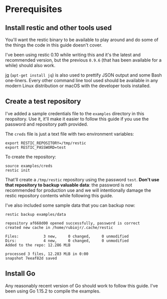 # Prerequisites

## Install restic and other tools used

You'll want the restic binary to be available to play around and do some of the things the code in this guide doesn't cover.

I've been using restic 0.10 while writing this and it's the latest and recommended version, but the previous `0.9.6` (that has been available for a while) should also work.

[jq](https://stedolan.github.io/jq) (`apt-get install jq`) is also used to prettify JSON output and some Bash one-liners. Every other command line tool used should be available in any modern Linux distribution or macOS with the developer tools installed.

## Create a test repository

I've added a sample credentials file to the `examples` directory in this reopsitory. Use it, it'll make it easier to follow this guide if you use the password and repository path provided.

The `creds` file is just a text file with two environment variables:

```
export RESTIC_REPOSITORY=/tmp/restic
export RESTIC_PASSWORD=test
```

To create the repository:

```
source examples/creds
restic init
```

That'll create a `/tmp/restic` repository using the password `test`. **Don't use that repository to backup valuable data**: the password is not recommended for production use and we will intentionally damage the restic repository contents while following this guide.

I've also included some sample data that you can backup now:

```
restic backup examples/data

repository af668d00 opened successfully, password is correct
created new cache in /home/rubiojr/.cache/restic

Files:           3 new,     0 changed,     0 unmodified
Dirs:            4 new,     0 changed,     0 unmodified
Added to the repo: 12.286 MiB

processed 3 files, 12.283 MiB in 0:00
snapshot 7eeaf82d saved
```

## Install Go

Any reasonably recent version of Go should work to follow this guide. I've been using Go 1.15.2 to compile the examples.
